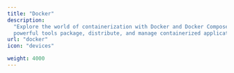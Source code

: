 ```yaml
---
title: "Docker"
description:
  "Explore the world of containerization with Docker and Docker Compose. These
  powerful tools package, distribute, and manage containerized applications."
url: "docker"
icon: "devices"

weight: 4000
---
```


